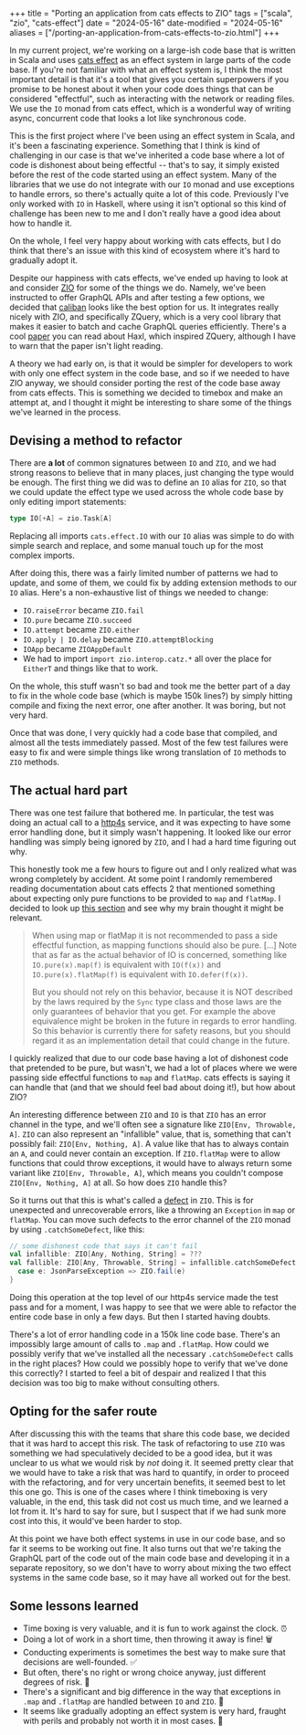 +++
title = "Porting an application from cats effects to ZIO"
tags = ["scala", "zio", "cats-effect"]
date = "2024-05-16"
date-modified = "2024-05-16"
aliases = ["/porting-an-application-from-cats-effects-to-zio.html"]
+++

In my current project, we're working on a large-ish code base that is written in
Scala and uses [cats effect](https://typelevel.org/cats-effect/) as an effect
system in large parts of the code base. If you're not familiar with what an
effect system is, I think the most important detail is that it's a tool that
gives you certain superpowers if you promise to be honest about it when your
code does things that can be considered "effectful", such as interacting with
the network or reading files. We use the `IO` monad from cats effect, which is a
wonderful way of writing async, concurrent code that looks a lot like
synchronous code.

This is the first project where I've been using an effect system in Scala, and
it's been a fascinating experience. Something that I think is kind of
challenging in our case is that we've inherited a code base where a lot of
code is dishonest about being effectful -- that's to say, it simply existed before
the rest of the code started using an effect system. Many of the libraries
that we use do not integrate with our `IO` monad and use exceptions to handle
errors, so there's actually quite a lot of this code. Previously I've only worked with
`IO` in Haskell, where using it isn't optional so this kind of challenge has been
new to me and I don't really have a good idea about how to handle it.

On the whole, I feel very happy about working with cats effects, but I do think
that there's an issue with this kind of ecosystem where it's hard to gradually
adopt it.

Despite our happiness with cats effects, we've ended up having to look at and
consider [ZIO](https://zio.dev/) for some of the things we do. Namely, we've
been instructed to offer GraphQL APIs and after testing a few options, we decided
that [caliban](https://ghostdogpr.github.io/caliban/) looks like the best option
for us. It integrates really nicely with ZIO, and specifically ZQuery, which is
a very cool library that makes it easier to batch and cache GraphQL queries
efficiently. There's a cool [paper](http://simonmar.github.io/bib/papers/haxl-icfp14.pdf)
you can read about Haxl, which inspired ZQuery, although I have to warn that
the paper isn't light reading.

A theory we had early on, is that it would be simpler for developers to work
with only one effect system in the code base, and so if we needed to have ZIO
anyway, we should consider porting the rest of the code base away from cats effects.
This is something we decided to timebox and make an attempt at, and I thought it
might be interesting to share some of the things we've learned in the process.

## Devising a method to refactor

There are **a lot** of common signatures between `IO` and `ZIO`, and we had
strong reasons to believe that in many places, just changing the type would be
enough. The first thing we did was to define an `IO` alias for `ZIO`, so that
we could update the effect type we used across the whole code base by only editing
import statements:

```scala
type IO[+A] = zio.Task[A]
```

Replacing all imports `cats.effect.IO` with our `IO` alias was simple to do with
simple search and replace, and some manual touch up for the most complex imports.

After doing this, there was a fairly limited number of patterns we had to update,
and some of them, we could fix by adding extension methods to our `IO` alias. Here's
a non-exhaustive list of things we needed to change:

- `IO.raiseError` became `ZIO.fail`
- `IO.pure` became `ZIO.succeed`
- `IO.attempt` became `ZIO.either`
- `IO.apply | IO.delay` became `ZIO.attemptBlocking`
- `IOApp` became `ZIOAppDefault`
- We had to import `import zio.interop.catz.*` all over the place for `EitherT` and
  things like that to work.

On the whole, this stuff wasn't so bad and took me the better part of a day to fix
in the whole code base (which is maybe 150k lines?) by simply hitting compile and
fixing the next error, one after another. It was boring, but not very hard.

Once that was done, I very quickly had a code base that compiled, and almost all
the tests immediately passed. Most of the few test failures were easy to fix and
were simple things like wrong translation of `IO` methods to `ZIO` methods.

## The actual hard part

There was one test failure that bothered me. In particular, the test was doing an
actual call to a [http4s](https://http4s.org/) service, and it was expecting to
have some error handling done, but it simply wasn't happening. It looked like our
error handling was simply being ignored by `ZIO`, and I had a hard time figuring
out why.

This honestly took me a few hours to figure out and I only realized what
was wrong completely by accident. At some point I randomly remembered reading
documentation about cats effects 2 that mentioned something about expecting only
pure functions to be provided to `map` and `flatMap`. I decided to look up
[this section](https://typelevel.org/cats-effect/docs/2.x/datatypes/io#use-pure-functions-in-map--flatmap)
and see why my brain thought it might be relevant.

> When using map or flatMap it is not recommended to pass a side effectful function,
> as mapping functions should also be pure.
> [...]
> Note that as far as the actual behavior of IO is concerned, something like
> `IO.pure(x).map(f)` is equivalent with `IO(f(x))` and `IO.pure(x).flatMap(f)` is
> equivalent with `IO.defer(f(x))`.
>
> But you should not rely on this behavior, because it is NOT described by the
> laws required by the `Sync` type class and those laws are the only guarantees
> of behavior that you get. For example the above equivalence might be broken
> in the future in regards to error handling. So this behavior is currently
> there for safety reasons, but you should regard it as an implementation
> detail that could change in the future.

I quickly realized that due to our code base having a lot of dishonest code that
pretended to be pure, but wasn't, we had a lot of places where we were passing
side effectful functions to `map` and `flatMap`. cats effects is saying it can
handle that (and that we should feel bad about doing it!), but how about ZIO?

An interesting difference between `ZIO` and `IO` is that `ZIO` has an error
channel in the type, and we'll often see a signature like `ZIO[Env, Throwable, A]`.
`ZIO` can also represent an "infallible" value, that is, something that can't
possibly fail: `ZIO[Env, Nothing, A]`. A value like that has to always contain
an `A`, and could never contain an exception. If `ZIO.flatMap` were to allow
functions that could throw exceptions, it would have to always return some variant
like `ZIO[Env, Throwable, A]`, which means you couldn't compose `ZIO[Env, Nothing, A]`
at all. So how does `ZIO` handle this?

So it turns out that this is what's called a
[defect](https://zio.dev/reference/error-management/types/defects/) in `ZIO`. This
is for unexpected and unrecoverable errors, like a throwing an `Exception` in `map` or
`flatMap`. You can move such defects to the error channel of the `ZIO` monad by using
`.catchSomeDefect`, like this:

```scala
// some dishonest code that says it can't fail
val infallible: ZIO[Any, Nothing, String] = ???
val fallible: ZIO[Any, Throwable, String] = infallible.catchSomeDefect {
  case e: JsonParseException => ZIO.fail(e)
}
```

Doing this operation at the top level of our http4s service made the test pass
and for a moment, I was happy to see that we were able to refactor the entire code
base in only a few days. But then I started having doubts.

There's a lot of error handling code in a 150k line code base. There's an impossibly
large amount of calls to `.map` and `.flatMap`. How could we possibly verify that
we've installed all the necessary `.catchSomeDefect` calls in the right places? How
could we possibly hope to verify that we've done this correctly? I started to feel
a bit of despair and realized I that this decision was too big to make without
consulting others.

## Opting for the safer route

After discussing this with the teams that share this code base, we decided that it
was hard to accept this risk. The task of refactoring to use `ZIO` was something we had
speculatively decided to be a good idea, but it was unclear to us what we would risk by
_not_ doing it. It seemed pretty clear that we would have to take a risk that was hard to
quantify, in order to proceed with the refactoring, and for very uncertain benefits, it
seemed best to let this one go. This is one of the cases where I think timeboxing is very
valuable, in the end, this task did not cost us much time, and we learned a lot from it.
It's hard to say for sure, but I suspect that if we had sunk more cost into this, it
would've been harder to stop.

At this point we have both effect systems in use in our code base, and so far it seems
to be working out fine. It also turns out that we're taking the GraphQL part of the code
out of the main code base and developing it in a separate repository, so we don't have
to worry about mixing the two effect systems in the same code base, so it may have all
worked out for the best.

## Some lessons learned

- Time boxing is very valuable, and it is fun to work against the clock. ⏰
- Doing a lot of work in a short time, then throwing it away is fine! 🗑️
- Conducting experiments is sometimes the best way to make sure that decisions are
  well-founded. ✅
- But often, there's no right or wrong choice anyway, just different degrees of risk. 🎲
- There's a significant and big difference in the way that exceptions in `.map` and
  `.flatMap` are handled between `IO` and `ZIO`. 🤔
- It seems like gradually adopting an effect system is very hard, fraught with perils
  and probably not worth it in most cases. 🤔
